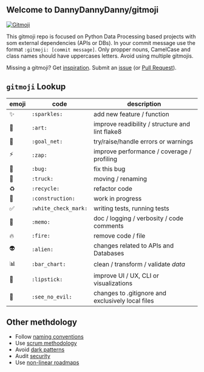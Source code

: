 ## Welcome to DannyDannyDanny/gitmoji

<a href="https://gitmoji.carloscuesta.me">
  <img src="https://img.shields.io/badge/gitmoji-%20😜%20😍-FFDD67.svg?style=flat-square" alt="Gitmoji">
</a>

This gitmoji repo is focused on Python Data Processing based projects with som external dependencies (APIs or DBs).
In your commit message use the format `:gitmoji: [commit message]`. Only propper nouns, CamelCase and class names should have uppercases letters. Avoid using multiple gitmojis.

Missing a gitmoji? Get [inspiration](https://gist.github.com/rxaviers/7360908).
Submit an [issue](https://github.com/DannyDannyDanny/gitmoji/issues) (or [Pull Request](https://github.com/DannyDannyDanny/gitmoji/pulls)).

## `gitmoji` Lookup

|emoji|code|description|
|---|---|---|
|:sparkles:|`:sparkles:`| add new feature / function|
|:art:|`:art:`| improve readibility / structure and lint flake8 |
|:goal_net:|`:goal_net:`| try/raise/handle errors or warnings|
|:zap:|`:zap:`| improve performance / coverage / profiling |
|:bug:|`:bug:`| fix this bug|
|:truck:|`:truck:`| moving / renaming |
|:recycle:|`:recycle:`| refactor code |
|:construction:|`:construction:`| work in progress |
|:white_check_mark:|`:white_check_mark:`| writing tests, running tests |
|:memo:|`:memo:`| doc / logging / verbosity / code comments |
|:fire:|`:fire:`| remove code / file |
|:alien:|`:alien:`| changes related to APIs and Databases |
|:bar_chart:|`:bar_chart:`| clean / transform / validate _data_|
|:lipstick:|`:lipstick:`| improve UI / UX, CLI or visualizations|
|:see_no_evil:|`:see_no_evil:`| changes to .gitignore and exclusively local files |

## Other methdology
* Follow [naming conventions](https://visualgit.readthedocs.io/en/latest/pages/naming_convention.html)
* Use [scrum methodology](https://www.scruminc.com/scrum-glossary/)
* Avoid [dark patterns](https://darkpatterns.org/types-of-dark-pattern.html)
* Audit [security](https://hangar.tech/posts/our-dsq/)
* Use [non-linear roadmaps](https://productcrunch.substack.com/p/escaping-the-roadmap-trap)
